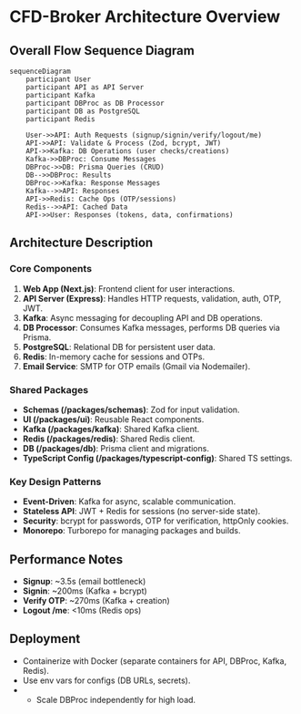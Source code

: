 # CFD-Broker Architecture Overview

## Overall Flow Sequence Diagram

```mermaid
sequenceDiagram
    participant User
    participant API as API Server
    participant Kafka
    participant DBProc as DB Processor
    participant DB as PostgreSQL
    participant Redis

    User->>API: Auth Requests (signup/signin/verify/logout/me)
    API->>API: Validate & Process (Zod, bcrypt, JWT)
    API->>Kafka: DB Operations (user checks/creations)
    Kafka->>DBProc: Consume Messages
    DBProc->>DB: Prisma Queries (CRUD)
    DB-->>DBProc: Results
    DBProc->>Kafka: Response Messages
    Kafka-->>API: Responses
    API->>Redis: Cache Ops (OTP/sessions)
    Redis-->>API: Cached Data
    API->>User: Responses (tokens, data, confirmations)
```

## Architecture Description

### Core Components

1. **Web App (Next.js)**: Frontend client for user interactions.
2. **API Server (Express)**: Handles HTTP requests, validation, auth, OTP, JWT.
3. **Kafka**: Async messaging for decoupling API and DB operations.
4. **DB Processor**: Consumes Kafka messages, performs DB queries via Prisma.
5. **PostgreSQL**: Relational DB for persistent user data.
6. **Redis**: In-memory cache for sessions and OTPs.
7. **Email Service**: SMTP for OTP emails (Gmail via Nodemailer).

### Shared Packages

- **Schemas (/packages/schemas)**: Zod for input validation.
- **UI (/packages/ui)**: Reusable React components.
- **Kafka (/packages/kafka)**: Shared Kafka client.
- **Redis (/packages/redis)**: Shared Redis client.
- **DB (/packages/db)**: Prisma client and migrations.
- **TypeScript Config (/packages/typescript-config)**: Shared TS settings.

### Key Design Patterns

- **Event-Driven**: Kafka for async, scalable communication.
- **Stateless API**: JWT + Redis for sessions (no server-side state).
- **Security**: bcrypt for passwords, OTP for verification, httpOnly cookies.
- **Monorepo**: Turborepo for managing packages and builds.

## Performance Notes

- **Signup**: ~3.5s (email bottleneck)
- **Signin**: ~200ms (Kafka + bcrypt)
- **Verify OTP**: ~270ms (Kafka + creation)
- **Logout /me**: <10ms (Redis ops)

## Deployment

- Containerize with Docker (separate containers for API, DBProc, Kafka, Redis).
- Use env vars for configs (DB URLs, secrets).
- - Scale DBProc independently for high load.
